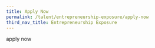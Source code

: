 ```yaml
---
title: Apply Now
permalink: /talent/entrepreneurship-exposure/apply-now
third_nav_title: Entrepreneurship Exposure
---
```

apply now